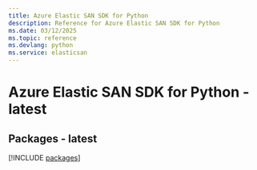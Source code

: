 ```yaml
---
title: Azure Elastic SAN SDK for Python
description: Reference for Azure Elastic SAN SDK for Python
ms.date: 03/12/2025
ms.topic: reference
ms.devlang: python
ms.service: elasticsan
---
```

# Azure Elastic SAN SDK for Python - latest
## Packages - latest
[!INCLUDE [packages](elastic-san-index.md)]